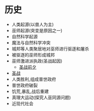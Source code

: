 # 历史

- 人类起源(以兽人为主)
- 巫师起源(突变是原因之一)
- 自然科学起源
- 魔法与自然科学冲突
- 城邦等人类聚居地对巫师进行驱逐和屠杀
- 被驱逐的巫师形成城邦
- 巫师激进派执政(圣战起因)
  - [圣战前夕](./圣战前夕.md)
- [圣战](./圣战.md)
- 人类胜利,组成普世政府
- 普世政府破裂
- 饥荒,暴乱,战后重建
- 真理大运动(探究人巫同源问题)
- 近现代社会